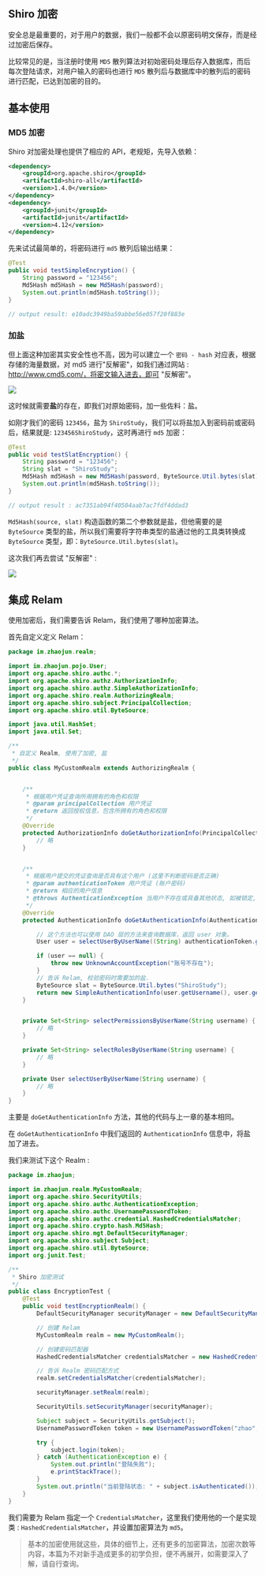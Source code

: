 ## Shiro 加密

安全总是最重要的，对于用户的数据，我们一般都不会以原密码明文保存，而是经过加密后保存。

比较常见的是，当注册时使用 `MD5` 散列算法对初始密码处理后存入数据库，而后每次登陆请求，对用户输入的密码也进行 `MD5` 散列后与数据库中的散列后的密码进行匹配，已达到加密的目的。



## 基本使用

### MD5 加密

Shiro 对加密处理也提供了相应的 API，老规矩，先导入依赖：

```xml
<dependency>
    <groupId>org.apache.shiro</groupId>
    <artifactId>shiro-all</artifactId>
    <version>1.4.0</version>
</dependency>
<dependency>
    <groupId>junit</groupId>
    <artifactId>junit</artifactId>
    <version>4.12</version>
</dependency>
```

先来试试最简单的，将密码进行 `md5` 散列后输出结果：

```java
@Test
public void testSimpleEncryption() {
    String password = "123456";
    Md5Hash md5Hash = new Md5Hash(password);
    System.out.println(md5Hash.toString());
}

// output result: e10adc3949ba59abbe56e057f20f883e
```



### 加盐

但上面这种加密其实安全性也不高，因为可以建立一个 `密码 - hash` 对应表，根据存储的海量数据，对 md5 进行"反解密"，如我们通过网站 : http://www.cmd5.com/，将密文输入进去，即可 "反解密"。

![](https://cdn.jun6.net/201808141103_26.png)

这时候就需要**盐**的存在，即我们对原始密码，加一些佐料：盐。

如刚才我们的密码 `123456`，盐为 `ShiroStudy`，我们可以将盐加入到密码前或密码后，结果就是: `123456ShiroStudy`，这时再进行 `md5` 加密：

```java
@Test
public void testSlatEncryption() {
    String password = "123456";
    String slat = "ShiroStudy";
    Md5Hash md5Hash = new Md5Hash(password, ByteSource.Util.bytes(slat));
    System.out.println(md5Hash.toString());
}

// output result : ac7351ab94f40504aab7ac7fdf4ddad3
```

`Md5Hash(source, slat)` 构造函数的第二个参数就是盐，但他需要的是 `ByteSource` 类型的盐，所以我们需要将字符串类型的盐通过他的工具类转换成 `ByteSource` 类型，即：`ByteSource.Util.bytes(slat)`。



这次我们再去尝试 "反解密" :

![](https://cdn.jun6.net/201808141119_352.png)



## 集成 Relam

使用加密后，我们需要告诉 Relam，我们使用了哪种加密算法。



首先自定义定义 Relam：

```java
package im.zhaojun.realm;

import im.zhaojun.pojo.User;
import org.apache.shiro.authc.*;
import org.apache.shiro.authz.AuthorizationInfo;
import org.apache.shiro.authz.SimpleAuthorizationInfo;
import org.apache.shiro.realm.AuthorizingRealm;
import org.apache.shiro.subject.PrincipalCollection;
import org.apache.shiro.util.ByteSource;

import java.util.HashSet;
import java.util.Set;

/**
 * 自定义 Realm, 使用了加密, 盐
 */
public class MyCustomRealm extends AuthorizingRealm {


    /**
     * 根据用户凭证查询所用拥有的角色和权限
     * @param principalCollection 用户凭证
     * @return 返回授权信息，包含所拥有的角色和权限
     */
    @Override
    protected AuthorizationInfo doGetAuthorizationInfo(PrincipalCollection principalCollection) {
        // 略
    }


    /**
     * 根据用户提交的凭证查询是否具有这个用户 (这里不判断密码是否正确)
     * @param authenticationToken 用户凭证 (账户密码)
     * @return 相应的用户信息
     * @throws AuthenticationException 当用户不存在或具备其他状态, 如被锁定, 等状态会抛出相应的异常
     */
    @Override
    protected AuthenticationInfo doGetAuthenticationInfo(AuthenticationToken authenticationToken) throws AuthenticationException {

        // 这个方法也可以使用 DAO 层的方法来查询数据库，返回 user 对象。
        User user = selectUserByUserName((String) authenticationToken.getPrincipal());

        if (user == null) {
            throw new UnknownAccountException("账号不存在");
        }
        // 告诉 Relam, 校验密码时需要加的盐.
        ByteSource slat = ByteSource.Util.bytes("ShiroStudy");
        return new SimpleAuthenticationInfo(user.getUsername(), user.getPassword(), slat, super.getName());
    }


    private Set<String> selectPermissionsByUserName(String username) {
        // 略
    }

    private Set<String> selectRolesByUserName(String username) {
        // 略
    }

    private User selectUserByUserName(String username) {
        // 略
    }
}
```

主要是 `doGetAuthenticationInfo` 方法，其他的代码与上一章的基本相同。

在 `doGetAuthenticationInfo` 中我们返回的 `AuthenticationInfo`  信息中，将盐加了进去。



我们来测试下这个 Realm :

```java
package im.zhaojun;

import im.zhaojun.realm.MyCustomRealm;
import org.apache.shiro.SecurityUtils;
import org.apache.shiro.authc.AuthenticationException;
import org.apache.shiro.authc.UsernamePasswordToken;
import org.apache.shiro.authc.credential.HashedCredentialsMatcher;
import org.apache.shiro.crypto.hash.Md5Hash;
import org.apache.shiro.mgt.DefaultSecurityManager;
import org.apache.shiro.subject.Subject;
import org.apache.shiro.util.ByteSource;
import org.junit.Test;

/**
 * Shiro 加密测试
 */
public class EncryptionTest {
    @Test
    public void testEncryptionRealm() {
        DefaultSecurityManager securityManager = new DefaultSecurityManager();

        // 创建 Relam
        MyCustomRealm realm = new MyCustomRealm();

        // 创建密码匹配器
        HashedCredentialsMatcher credentialsMatcher = new HashedCredentialsMatcher("md5");

        // 告诉 Realm 密码匹配方式
        realm.setCredentialsMatcher(credentialsMatcher);

        securityManager.setRealm(realm);

        SecurityUtils.setSecurityManager(securityManager);

        Subject subject = SecurityUtils.getSubject();
        UsernamePasswordToken token = new UsernamePasswordToken("zhao", "123456");

        try {
            subject.login(token);
        } catch (AuthenticationException e) {
            System.out.println("登陆失败");
            e.printStackTrace();
        }
        System.out.println("当前登陆状态: " + subject.isAuthenticated());
    }
}
```

我们需要为 Relam 指定一个 `CredentialsMatcher`，这里我们使用他的一个是实现类 : `HashedCredentialsMatcher`，并设置加密算法为 `md5`。



> 基本的加密使用就这些，具体的细节上，还有更多的加密算法，加密次数等内容，本篇为不对新手造成更多的初学负担，便不再展开，如需要深入了解，请自行查询。